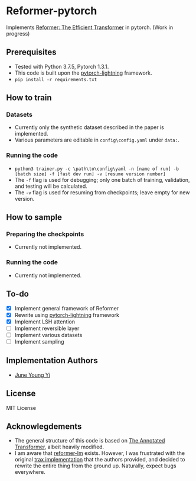 # Reformer-pytorch
Implements [Reformer: The Efficient Transformer](https://openreview.net/forum?id=rkgNKkHtvB) in pytorch. (Work in progress)

## Prerequisites

- Tested with Python 3.7.5, Pytorch 1.3.1.
- This code is built upon the [pytorch-lightning](https://github.com/williamFalcon/pytorch-lightning/) framework.
- `pip install -r requirements.txt`

## How to train

### Datasets

- Currently only the synthetic dataset described in the paper is implemented.
- Various parameters are editable in `config\config.yaml` under `data:`.

### Running the code

- `python3 trainer.py -c \path\to\config\yaml -n [name of run] -b [batch size] -f [fast dev run] -v [resume version number]`
- The `-f` flag is used for debugging; only one batch of training, validation, and testing will be calculated.
- The `-v` flag is used for resuming from checkpoints; leave empty for new version.

## How to sample

### Preparing the checkpoints

- Currently not implemented.

### Running the code

- Currently not implemented.

## To-do

- [x] Implement general framework of Reformer
- [x] Rewrite using [pytorch-lightning](https://github.com/williamFalcon/pytorch-lightning/) framework
- [x] Implement LSH attention
- [ ] Implement reversible layer
- [ ] Implement various datasets
- [ ] Implement sampling

## Implementation Authors

- [June Young Yi](<https://github.com/Rick-McCoy>)

## License

MIT License

## Acknowlegdements

- The general structure of this code is based on [The Annotated Transformer](http://nlp.seas.harvard.edu/2018/04/03/attention.html), albeit heavily modified.
- I am aware that [reformer-lm](https://github.com/zbloss/reformer_lm) exists. However, I was frustrated with the original [trax implementation](https://github.com/google/trax/blob/master/trax/models/research/reformer.py) that the authors provided, and decided to rewrite the entire thing from the ground up. Naturally, expect bugs everywhere.
